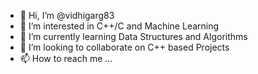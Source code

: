- 👋 Hi, I’m @vidhigarg83
- 👀 I’m interested in C++/C and Machine Learning 
- 🌱 I’m currently learning Data Structures and Algorithms
- 💞️ I’m looking to collaborate on C++ based Projects
- 📫 How to reach me ...

<!---
vidhigarg83/vidhigarg83 is a ✨ special ✨ repository because its `README.md` (this file) appears on your GitHub profile.
You can click the Preview link to take a look at your changes.
--->
